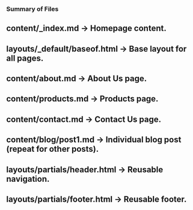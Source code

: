 ### Summary of Files

## content/_index.md → Homepage content.
## layouts/_default/baseof.html → Base layout for all pages.
## content/about.md → About Us page.
## content/products.md → Products page.
## content/contact.md → Contact Us page.
## content/blog/post1.md → Individual blog post (repeat for other posts).
## layouts/partials/header.html → Reusable navigation.
## layouts/partials/footer.html → Reusable footer.